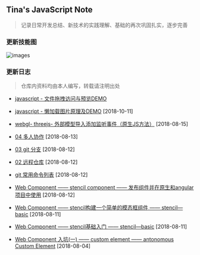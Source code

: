 ## Tina's JavaScript Note
> 记录日常开发总结、新技术的实践理解、基础的再次巩固扎实，逐步完善

### 更新技能图

![images](https://github.com/Tinalst/Tina-s-Javascript-note/blob/master/images/tinalim_tree.png)

### 更新日志

> 仓库内资料均由本人编写，转载请注明出处
+ [javascript - 文件拖拽访问与预览DEMO](https://github.com/Tinalst/Tina-s-Javascript-note/tree/master/javascript/access-file)
+ [javascript - 懒加载图片原理及DEMO](https://github.com/Tinalst/Tina-s-Javascript-note/tree/master/javascript/images-lazy-load) [2018-10-11]

+ [webgl- threejs- 外部模型导入添加监听事件（原生JS方法）](https://github.com/Tinalst/Tina-s-Javascript-note/tree/master/webgl/threejs/three-onEvent-master) [2018-08-15]

+  [04 多人协作](https://github.com/Tinalst/Tina-s-Javascript-note/blob/master/git/04%20git.md) [2018-08-13]

+  [ 03 git 分支](https://github.com/Tinalst/Tina-s-Javascript-note/blob/master/git/03%20git.md) [2018-08-12]

+ [ 02 远程仓库](https://github.com/Tinalst/Tina-s-Javascript-note/blob/master/git/02%20git.md) [2018-08-12]

+ [git 常用命令列表](https://github.com/Tinalst/Tina-s-Javascript-note/tree/master/git) [2018-08-12]

+ [Web Component —— stencil component —— 发布组件并在原生和angular项目中使用](https://github.com/Tinalst/Tina-s-Javascript-note/blob/master/web-component/stencil/03%20stencil.md) [2018-08-12]

+ [Web Component —— stencil构建一个简单的模态框组件 —— stencil—basic](https://github.com/Tinalst/Tina-s-Javascript-note/blob/master/web-component/stencil/02%20Stencil.md) [2018-08-11]

+ [Web Component —— stencil基础入门 —— stencil—basic](https://github.com/Tinalst/Tina-s-Javascript-note/tree/master/web-component/stencil) [2018-08-11]

+ [Web Component 入坑(一) —— custom element —— antonomous Custom Element](https://github.com/Tinalst/Tina-s-Javascript-note/tree/master/web-component/shadow-dom) [2018-08-04] 





    